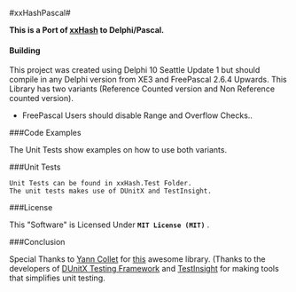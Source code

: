 #xxHashPascal#

**This is a Port of [xxHash](https://github.com/Cyan4973/xxHash) to Delphi/Pascal.**


#### Building
This project was created using Delphi 10 Seattle Update 1 but should compile in 
any Delphi version from XE3 and FreePascal 2.6.4 Upwards.
This Library has two variants (Reference Counted version and Non Reference counted version).


* FreePascal Users should disable Range and Overflow Checks..

###Code Examples

The Unit Tests show examples on how to use both variants.

###Unit Tests

    Unit Tests can be found in xxHash.Test Folder.
    The unit tests makes use of DUnitX and TestInsight.

###License

This "Software" is Licensed Under  **`MIT License (MIT)`** .

###Conclusion


   Special Thanks to [Yann Collet](https://github.com/Cyan4973/) for [this](https://github.com/Cyan4973/xxHash) awesome library.
(Thanks to the developers of [DUnitX Testing Framework](https://github.com/VSoftTechnologies/DUnitX/) and [TestInsight](https://bitbucket.org/sglienke/testinsight/wiki/Home/) for making tools that simplifies unit testing.